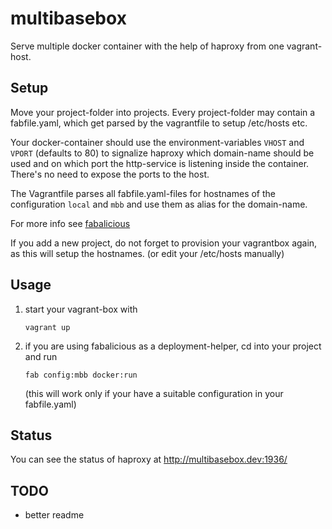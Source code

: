 # multibasebox

Serve multiple docker container with the help of haproxy from one vagrant-host.


## Setup

Move your project-folder into projects. Every project-folder may contain a fabfile.yaml,
which get parsed by the vagrantfile to setup /etc/hosts etc.

Your docker-container should use the environment-variables ``VHOST`` and ``VPORT`` (defaults to 80) to signalize haproxy which domain-name should be used and on which port the http-service is listening inside the container. There's no need to expose the ports to the host.

The Vagrantfile parses all fabfile.yaml-files for hostnames of the configuration ``local`` and ``mbb`` and use them as alias for the domain-name.

For more info see [fabalicious](https://github.com/stmh/fabalicious)

If you add a new project, do not forget to provision your vagrantbox again, as this will setup the hostnames. (or edit your /etc/hosts manually)

## Usage

1. start your vagrant-box with
 
    ``vagrant up``
2. if you are using fabalicious as a deployment-helper, cd into your project and run
    
   ``fab config:mbb docker:run``

    (this will work only if your have a suitable configuration in your fabfile.yaml)
## Status

You can see the status of haproxy at http://multibasebox.dev:1936/

## TODO
- better readme
